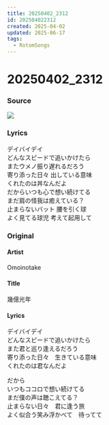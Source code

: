 ```yaml
---
title: 20250402_2312
id: 202504022312
created: 2025-04-02
updated: 2025-06-17
tags:
  - RotomSongs
---
```

# 20250402_2312

### Source

![](https://x.com/Starlystrongest/status/1907436057924362283)

### Lyrics

デイバイデイ  
どんなスピードで追いかけたら  
またウメノ振り遅れるだろう  
寄り添った日々 出している意味  
くれたのは丼なんだよ  
だからいつも心で想い続けてる  
まだ肩の怪我は癒えている？  
止まらないバット 腰を引く球  
よく見てる球児 考えて起用して  

### Original

#### Artist

Omoinotake

#### Title

幾億光年

#### Lyrics

デイバイデイ  
どんなスピードで追いかけたら  
また君と巡り逢えるだろう  
寄り添った日々　生きている意味  
くれたのは君なんだよ  
  
だから  
いつもココロで想い続けてる  
まだ僕の声は聴こえてる？  
止まらない日々　君に逢う旅  
よく似合う笑み浮かべて　待ってて  